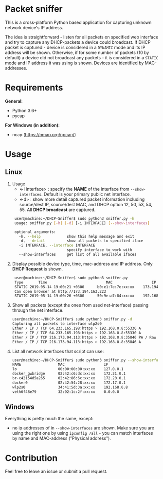# Packet sniffer
This is a cross-platform Python based application for capturing unknown network device's IP address.

The idea is straightforward - listen for all packets on specified web interface and try to capture any DHCP-packets
a device could broadcast. If DHCP packet is captured - device is considered in a `DYNAMIC` mode and its IP address will
be shown. Otherwise, if for some number of packets (10 by default) a device did not broadcast any packets - it is 
considered in a `STATIC` mode and IP address it was using is shown. Devices are identified by MAC-addresses.

# Requirements

**General**:
* Python 3.6+
* pycap

**For Windows (in addition)**:
* ncap (https://nmap.org/npcap/)


# Usage
## Linux
1. Usage
   * <-i interface> : specify the **NAME** of the interface from `--show-interfaces`.
    Default is your primary public net interface.
   * <-d> : show more detail captured packet information including source/dest IP, source/dest MAC, and DHCP option 12, 50, 53, 54, 55. All __DHCP broadcast__ are captured.
   ```bash
    user@machine:~/DHCP-Sniffer$ sudo python3 sniffer.py -h
    usage: sniffer.py [-h] [-d] [-i INTERFACE] [--show-interfaces]

    optional arguments:
      -h, --help            show this help message and exit
      -d, --detail          show all packets to specified iface
      -i INTERFACE, --interface INTERFACE
                            specify interface to work with
      --show-interfaces     get list of all available ifaces
   ```
2. Display possible device type, time, mac-address and IP address. Only __DHCP Request__ is shown.
   ``` bash
    user@machine:~/DHCP-Sniffer$ sudo python3 sniffer.py
    Type       Time                           MAC                  IP                  
    STATIC 2019-05-14 19:00:21 +0300      b0:e1:7e:7e:xx:xx    173.194.163.223     
    Can open browser at http://173.194.163.223
    STATIC 2019-05-14 19:00:26 +0300      50:9e:a7:84:xx:xx    192.168.0.16        
   ```
3. Show all packets (except the ones from used net-interface) passing through the net interface.
    ```.bash
    user@machine:~/DHCP-Sniffer$ sudo python3 sniffer.py -d
    Capturing all packets to interface wlp2s0
    Ether / IP / TCP 64.233.165.198:https > 192.168.0.8:55330 A
    Ether / IP / TCP 64.233.165.198:https > 192.168.0.8:55330 A
    Ether / IP / TCP 216.173.94.113:https > 192.168.0.8:35846 PA / Raw
    Ether / IP / TCP 216.173.94.113:https > 192.168.0.8:35846 A
    ```
4. List all network interfaces that script can use:
    ```bash
    user@machine:~/DHCP-Sniffer$ sudo python3 sniffer.py --show-interfaces
    NAME                 MAC                  IP                  
    lo                   00:00:00:00:xx:xx    127.0.0.1           
    docker_gwbridge      02:42:c6:dc:xx:xx    172.21.0.1          
    br-c42154d5a265      02:42:86:6c:xx:xx    172.20.0.1          
    docker0              02:42:54:28:xx:xx    172.17.0.1          
    wlp2s0               34:41:5d:3a:xx:xx    192.168.0.8         
    veth6f48e79          32:92:1c:2f:xx:xx    0.0.0.0            
    ```

## Windows
Everything is pretty much the same, except:

* no ip addresses of in `--show-interfaces` are shown. Make sure you are using  the
    right one by using `ipconfig /all` - you can match interfaces by name and MAC-address ("Physical address").
    
# Contribution
Feel free to leave an issue or submit a pull request.
